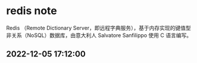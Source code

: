 # redis note

Redis （Remote Dictionary Server，即远程字典服务），基于内存实现的键值型非关系（NoSQL）数据库，由意大利人 Salvatore Sanfilippo 使用 C 语言编写。

## 2022-12-05 17:12:00


